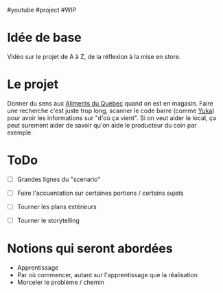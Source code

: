 #youtube #project #WIP 

# Idée de base 
Vidéo sur le projet de A à Z, de la réflexion à la mise en store.

# Le projet 
Donner du sens aux [Aliments du Québec](https://www.alimentsduquebec.com/fr/) quand on est en magasin. Faire une recherche c'est juste trop long, scanner le code barre (comme [Yuka](https://yuka.io/)) pour avoir les informations sur "d'où ça vient". Si on veut aider le local, ça peut surement aider de savoir qu'on aide le producteur du coin par exemple.

# ToDo
- [ ] Grandes lignes du "scenario"
- [ ] Faire l'accuentation sur certaines portions / certains sujets
- [ ] Tourner les plans extérieurs
- [ ] Tourner le storytelling



# Notions qui seront abordées
- Apprentissage
- Par où commencer, autant sur l'apprentissage que la réalisation
- Morceler le problème / chemin